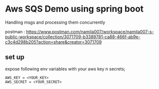 # Aws SQS Demo using spring boot

Handling msgs and processing them concurrently 


postman : https://www.postman.com/namila007/workspace/namila007-s-public-workspace/collection/3071709-b3389781-ca88-466f-ab9e-c3c4d298b205?action=share&creator=3071709


## set up

expose following env variables with your aws key n secrets;
        
````
AWS_KEY = <YOUR_KEY>
AWS_SECRET = <YOUR_SECRET>
